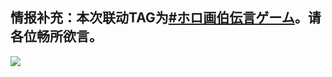 ## 情报补充：本次联动TAG为[#ホロ画伯伝言ゲーム](https://twitter.com/search?q=%23%E3%83%9B%E3%83%AD%E7%94%BB%E4%BC%AF%E4%BC%9D%E8%A8%80%E3%82%B2%E3%83%BC%E3%83%A0)。请各位畅所欲言。

<img src="https://img.nga.178.com/attachments/mon_202105/30/7nQ2o-aylcKhT1kSb1-3w.png"></img>